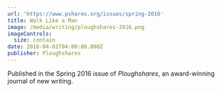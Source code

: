 ```yaml
---
url: 'https://www.pshares.org/issues/spring-2016'
title: Walk Like a Man
image: /media/writing/ploughshares-2016.png
imageControls:
  size: contain
date: 2016-04-01T04:00:00.000Z
publisher: Ploughshares
---
```


Published in the Spring 2016 issue of *Ploughshares*, an award-winning journal of new writing.
